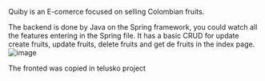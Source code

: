Quiby is an E-comerce focused on selling Colombian fruits.

The backend is done by Java on the Spring framework, you could watch all the features entering in the Spring file. It has a basic CRUD for update create fruits, update fruits, delete fruits and get de fruits in the index page.
![image](https://github.com/user-attachments/assets/8658c134-ee5b-411d-80f5-8d613d4843b4)








The fronted was copied in telusko project
